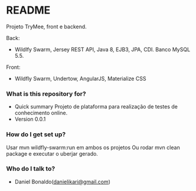 # README #

Projeto TryMee, front e backend. 

Back:
* Wildlfy Swarm, Jersey REST API, Java 8, EJB3, JPA, CDI. Banco MySQL 5.5.

Front:
* Wildfly Swarm, Undertow, AngularJS, Materialize CSS

### What is this repository for? ###

* Quick summary
Projeto de plataforma para realização de testes de conhecimento online.
* Version
0.0.1

### How do I get set up? ###

Usar mvn wildfly-swarm:run em ambos os projetos
Ou rodar mvn clean package e executar o uberjar gerado.

### Who do I talk to? ###

* Daniel Bonaldo(danielikari@gmail.com)